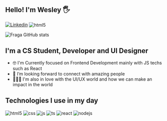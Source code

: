 ## Hello! I'm Wesley 🖐️

[![Linkedin](https://img.shields.io/badge/LinkedIn-0077B5?style=for-the-badge&logo=linkedin&logoColor=white)](www.linkedin.com/in/wesley-antônio)
<a src="www.linkedin.com/in/wesley-antônio"><img align="center" alt="html5" src="https://img.shields.io/badge/HTML5-E34F26?style=for-the-badge&logo=html5&logoColor=white" /></a>

<!-- [![Instagram](https://img.shields.io/badge/Instagram-E4405F?style=for-the-badge&logo=instagram&logoColor=white)](https://instagram.com/sujeitoprogramador) -->

![Fraga GitHub stats](https://github-readme-stats.vercel.app/api?username=WesleyDev184&show_icons=true&theme=dracula&count_private=true)


## I'm a CS Student, Developer and UI Designer

- 🤓 I'm Currently focused on Frontend Development mainly with JS techs such as React
- 👯 I’m looking forward to connect with amazing people
- 🧑🏻‍💻 I'm also in love with the UI/UX world and how we can make an impact in the world


## Technologies I use in my day

<div style="display: inline_block">
  <img align="center" alt="html5" src="https://img.shields.io/badge/HTML5-E34F26?style=for-the-badge&logo=html5&logoColor=white" />
  <img align="center" alt="css" src="https://img.shields.io/badge/CSS3-1572B6?style=for-the-badge&logo=css3&logoColor=white" />
  <img align="center" alt="js" src="https://img.shields.io/badge/JavaScript-F7DF1E?style=for-the-badge&logo=javascript&logoColor=black" />
  <img align="center" alt="ts" src="https://img.shields.io/badge/TypeScript-007ACC?style=for-the-badge&logo=typescript&logoColor=white" />
  <img align="center" alt="react" src="https://img.shields.io/badge/React-20232A?style=for-the-badge&logo=react&logoColor=61DAFB" />
  <img align="center" alt="nodejs" src="https://img.shields.io/badge/Node.js-43853D?style=for-the-badge&logo=node.js&logoColor=white" />
</div><br/>
